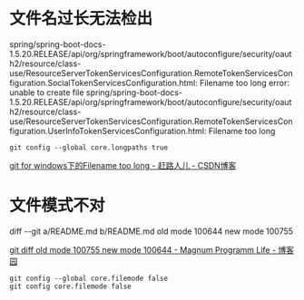 

# 文件名过长无法检出

spring/spring-boot-docs-1.5.20.RELEASE/api/org/springframework/boot/autoconfigure/security/oauth2/resource/class-use/ResourceServerTokenServicesConfiguration.RemoteTokenServicesConfiguration.SocialTokenServicesConfiguration.html: Filename too long
error: unable to create file spring/spring-boot-docs-1.5.20.RELEASE/api/org/springframework/boot/autoconfigure/security/oauth2/resource/class-use/ResourceServerTokenServicesConfiguration.RemoteTokenServicesConfiguration.UserInfoTokenServicesConfiguration.html: Filename too long

    git config --global core.longpaths true

[git for windows下的Filename too long - 赶路人儿 - CSDN博客](https://blog.csdn.net/liuxiao723846/article/details/78329223)

# 文件模式不对

diff --git a/README.md b/README.md
old mode 100644
new mode 100755


[git diff old mode 100755 new mode 100644 - Magnum Programm Life - 博客园](https://www.cnblogs.com/biglucky/p/3793983.html)



    git config --global core.filemode false
    git config core.filemode false